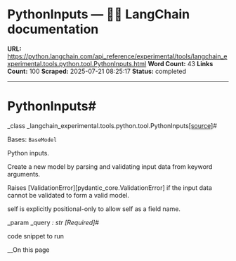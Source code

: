 # PythonInputs — 🦜🔗 LangChain  documentation

**URL:** https://python.langchain.com/api_reference/experimental/tools/langchain_experimental.tools.python.tool.PythonInputs.html
**Word Count:** 43
**Links Count:** 100
**Scraped:** 2025-07-21 08:25:17
**Status:** completed

---

# PythonInputs\#

_class _langchain\_experimental.tools.python.tool.PythonInputs[\[source\]](https://python.langchain.com/api_reference/_modules/langchain_experimental/tools/python/tool.html#PythonInputs)\#     

Bases: `BaseModel`

Python inputs.

Create a new model by parsing and validating input data from keyword arguments.

Raises \[ValidationError\]\[pydantic\_core.ValidationError\] if the input data cannot be validated to form a valid model.

self is explicitly positional-only to allow self as a field name.

_param _query _: str_ _\[Required\]_\#     

code snippet to run

__On this page